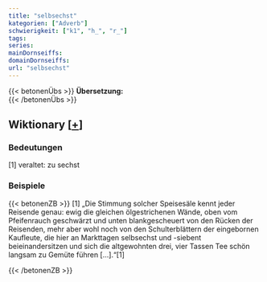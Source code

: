 ```yaml
---
title: "selbsechst"
kategorien: ["Adverb"]
schwierigkeit: ["k1", "h_", "r_"]
tags:
series:
mainDornseiffs:
domainDornseiffs:
url: "selbsechst"
---
```


{{< betonenÜbs >}}
**Übersetzung:**  
{{< /betonenÜbs >}}

## Wiktionary [[+](https://de.wiktionary.org/wiki/selbsechst)]

### Bedeutungen
[1] veraltet: zu sechst  

### Beispiele
{{< betonenZB >}}
[1] „Die Stimmung solcher Speisesäle kennt jeder Reisende genau: ewig die gleichen ölgestrichenen Wände, oben vom Pfeifenrauch geschwärzt und unten blankgescheuert von den Rücken der Reisenden, mehr aber wohl noch von den Schulterblättern der eingebornen Kaufleute, die hier an Markttagen selbsechst und -siebent beieinandersitzen und sich die altgewohnten drei, vier Tassen Tee schön langsam zu Gemüte führen […].“[1]  

{{< /betonenZB >}}

